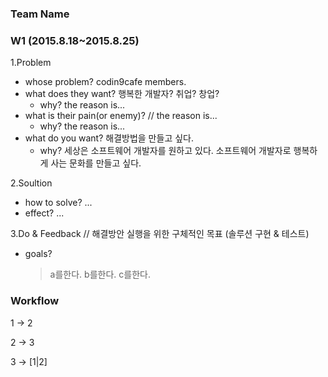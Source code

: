 ### Team Name

### W1 (2015.8.18~2015.8.25)

1.Problem

  - whose problem? codin9cafe members.
  - what does they want? 행복한 개발자? 취업? 창업?
    - why? the reason is...
  - what is their pain(or enemy)? // the reason is...
    - why? the reason is...
  - what do you want? 해결방법을 만들고 싶다.
    - why? 세상은 소프트웨어 개발자를 원하고 있다. 소프트웨어 개발자로 행복하게 사는 문화를 만들고 싶다.
    
2.Soultion

  - how to solve? ...
  - effect? ...

3.Do & Feedback // 해결방안 실행을 위한 구체적인 목표 (솔루션 구현 & 테스트)

  - goals?
    > a를한다.
    > b를한다.
    > c를한다.


### Workflow

1 -> 2

2 -> 3

3 -> [1|2]
